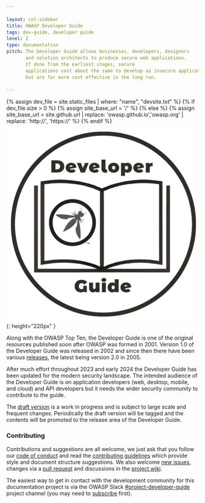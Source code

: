 ```yaml
---

layout: col-sidebar
title: OWASP Developer Guide
tags: dev-guide, developer guide
level: 2
type: documentation
pitch: The Developer Guide allows businesses, developers, designers
       and solution architects to produce secure web applications.
       If done from the earliest stages, secure
       applications cost about the same to develop as insecure applications,
       but are far more cost effective in the long run.

---
```

{% assign dev_file = site.static_files | where: "name", "devsite.txt" %}
{% if dev_file.size > 0 %}
{% assign site_base_url = '/' %}
{% else %}
{% assign site_base_url = site.github.url | replace: 'owasp.github.io','owasp.org' | replace: 'http://', 'https://' %}
{% endif %}

![Developer Guide](assets/images/dg_logo.png "OWASP Developer Guide"){: height="220px" }

Along with the OWASP Top Ten, the Developer Guide is one of the original resources
published soon after OWASP was formed in 2001.
Version 1.0 of the Developer Guide was released in 2002
and since then there have been various [releases][versions], the latest being version 2.0 in 2005.

After much effort throughout 2023 and early 2024 the Developer Guide has been updated for the modern security landscape.
The intended audience of the Developer Guide is on application developers (web, desktop, mobile, and cloud)
and API developers but it needs the wider security community to contribute to the guide.

The [draft version](draft) is a work in progress and is subject to large scale and frequent changes.
Periodically the draft version will be tagged and the contents will be promoted to the release area of the Developer Guide.

### Contributing

Contributions and suggestions are all welcome, we just ask that you follow our [code of conduct][conduct]
and read the [contributing guidelines][contribution] which provide style and document structure suggestions.
We also welcome [new issues][issues], changes via a [pull request][request]
and discussions in the [project wiki][wiki].

The easiest way to get in contact with the development community for this documentation project
is via the OWASP Slack [#project-developer-guide][project] project channel (you may need to [subscribe][slack] first).

[conduct]: code_of_conduct.md
[contribution]: contributing.md
[issues]: https://github.com/OWASP/www-project-developer-guide/issues/new/choose
[project]: https://owasp.slack.com/messages/C04QN6CMNAC
[slack]: https://owasp.org/slack/invite
[request]: https://github.com/OWASP/www-project-developer-guide/pulls
[versions]: https://github.com/OWASP/DevGuide/wiki#old-versions
[wiki]: https://github.com/OWASP/www-project-developer-guide/wiki
